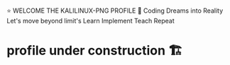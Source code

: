 ⭐ WELCOME THE KALILINUX-PNG PROFILE 🌟
Coding Dreams into Reality 
Let's move beyond limit's
Learn Implement Teach Repeat 
# profile under construction 🏗️
